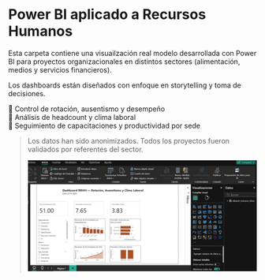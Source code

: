 # Power BI aplicado a Recursos Humanos

Esta carpeta contiene una visuailzación real modelo desarrollada con Power BI para proyectos organizacionales en distintos sectores (alimentación, medios y servicios financieros).

Los dashboards están diseñados con enfoque en storytelling y toma de decisiones.

🔹 Control de rotación, ausentismo y desempeño  
🔹 Análisis de headcount y clima laboral  
🔹 Seguimiento de capacitaciones y productividad por sede

> Los datos han sido anonimizados. Todos los proyectos fueron validados por referentes del sector.
>
> ![Dashboard](powerbi-dashboard.JPG)
